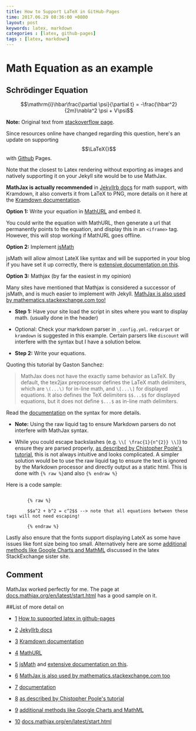 ```yaml
---
title: How to Support LaTeX in GitHub-Pages
time: 2017.06.29 08:36:00 +0800
layout: post
keywords: latex, markdown
categories : [latex, github-pages]
tags : [latex, markdown]
---
```


# Math Equation as an example

## Schrödinger Equation

$$\mathrm{i}\hbar\frac{\partial \psi}{\partial t} = 
-\frac{\hbar^2}{2m}\nabla^2 \psi + V\psi$$

**Note:** Original text from [stackoverflow page][1].

Since resources online have changed regarding this question, here's an update on supporting $$\LaTeX{}$$ with [Github](https://github.com/ishxiao/blog) Pages.

Note that the closest to Latex rendering without exporting as images and natively supporting it on your Jekyll site would be to use MathJax.
 
**MathJax is actually recommended** in [Jekyllrb docs][2] for math support, with Kramdown, it also converts it from LaTeX to PNG, more details on it here at the [Kramdown documentation][3].

**Option 1:** Write your equation in [MathURL][4] and embed it.

You could write the equation with MathURL, then generate a url that permanently points to the equation, and display this in an `<iframe>` tag. However, this will stop working if MathURL goes offline.
 
**Option 2:** Implement [jsMath][5]

jsMath will allow almost LateX like syntax and will be supported in your blog if you have set it up correctly, there is [extensive documentation on this][6].
 
**Option 3:** Mathjax (by far the easiest in my opinion)

Many sites have mentioned that Mathjax is considered a successor of jsMath, and is much easier to implement with Jekyll. [MathJax is also used by mathematics.stackexchange.com too!][7]

  - **Step 1:** Have your site load the script in sites where you want to display math. (usually done in the header)

  - Optional: Check your markdown parser in `_config.yml`. `redcarpet` or `kramdown` is suggested in this example. Certain parsers like `discount` will interfere with the syntax but I have a solution below.

  - **Step 2:** Write your equations.
 
Quoting this tutorial by Gaston Sanchez:

>MathJax does not have the exactly same behavior as LaTeX. By default, the tex2jax preprocessor defines the LaTeX math delimiters, which are `\(...\)` for in-line math, and `\[...\]` for displayed equations. It also defines the TeX delimiters `$$...$$` for displayed equations, but it does not define `$...$` as in-line math delimiters.

Read the [documentation][8] on the syntax for more details.

  - **Note:** Using the raw liquid tag to ensure Markdown parsers do not interfere with MathJax syntax.

  - While you could escape backslashes (e.g.
  `\\[ \frac{1}{n^{2}} \\]`) to ensure they are parsed properly, [as described by Chistopher Poole's tutorial][9], this is not always intuitive and looks complicated. A simpler solution would be to use the raw liquid tag to ensure the text is ignored by the Markdown processor and directly output as a static html. This is done with ```{% raw %}```and also ```{% endraw %}```
 
Here is a code sample:
    
```

		{% raw %}

    	$$a^2 + b^2 = c^2$$ --> note that all equations between these tags will not need escaping! 

    	{% endraw %}
```

Lastly also ensure that the fonts support displaying LateX as some have issues like font size being too small. Alternatively here are some [additional methods like Google Charts and MathML][10] discussed in the latex StackExchange sister site.

## Comment

MathJax worked perfectly for me. The page at [docs.mathjax.org/en/latest/start.html][11] has a good sample on it. 

##List of more detail on
 
 - [1] [How to supported latex in github-pages][1]

 - [2] [Jekyllrb docs][2]

 - [3] [Kramdown documentation][3]

 - [4] [MathURL][4]

 - [5] [jsMath][5] and [extensive documentation on this][6].

 - [6] [MathJax is also used by mathematics.stackexchange.com too][7] 

 - [7] [documentation][8]

 - [8] [as described by Chistopher Poole's tutorial][9]

 - [9] [additional methods like Google Charts and MathML][10]
 
 - [10] [docs.mathjax.org/en/latest/start.html][11] 



   [1]: https://stackoverflow.com/questions/26275645/how-to-supported-latex-in-github-pages?nsukey=2P7r03Z%2FcezxSxknF8RFe7vXJowzuM%2Fy7IWMjNaMtQHZPDxWiBlmNP6g2ns2%2FRJ%2F2sbZ6gWDb2RoMumf3aiBxRgo3iE6fLyNhTvNmKVxuDFeMDT7JE8Wgpz%2B7yFD%2BC1x8oAA7jUE9%2FtCQ%2BnT1EjtVQ%3D%3D

   [2]: http://jekyllrb.com/docs/extras/#math-support

   [3]: http://kramdown.gettalong.org/converter/html.html#math-support

   [4]: http://mathurl.com/

   [5]: http://www.math.union.edu/~dpvc/jsmath/

   [6]: http://www.math.union.edu/~dpvc/jsMath/authors/installation.html

   [7]: https://math.stackexchange.com/editing-help

   [8]: http://docs.mathjax.org/en/latest/

   [9]: http://christopherpoole.github.io/using-mathjax-on-github-pages/

   [10]: https://tex.stackexchange.com/questions/129/embedding-latex-equations-into-a-webpage

   [11]: http://docs.mathjax.org/en/latest/start.html